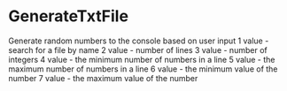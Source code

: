 # GenerateTxtFile
Generate random numbers to the console based on user input
1 value - search for a file by name
2 value - number of lines
3 value - number of integers
4 value - the minimum number of numbers in a line
5 value - the maximum number of numbers in a line
6 value - the minimum value of the number
7 value - the maximum value of the number
